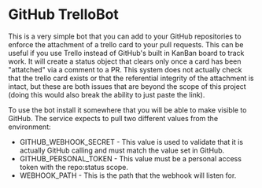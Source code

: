 GitHub TrelloBot
================

This is a very simple bot that you can add to your GitHub repositories
to enforce the attachment of a trello card to your pull requests.
This can be useful if you use Trello instead of GitHub's built in
KanBan board to track work.  It will create a status object that
clears only once a card has been "attatched" via a comment to a PR.
This system does not actually check that the trello card exists or
that the referential integrity of the attachment is intact, but these
are both issues that are beyond the scope of this project (doing this
would also break the ability to just paste the link).

To use the bot install it somewhere that you will be able to make
visible to GitHub.  The service expects to pull two different values
from the environment:

* GITHUB_WEBHOOK_SECRET - This value is used to validate that it is
  actually GitHub calling and must match the value set in GitHub.
* GITHUB_PERSONAL_TOKEN - This value must be a personal access token
  with the repo:status scope.
* WEBHOOK_PATH - This is the path that the webhook will listen for.
